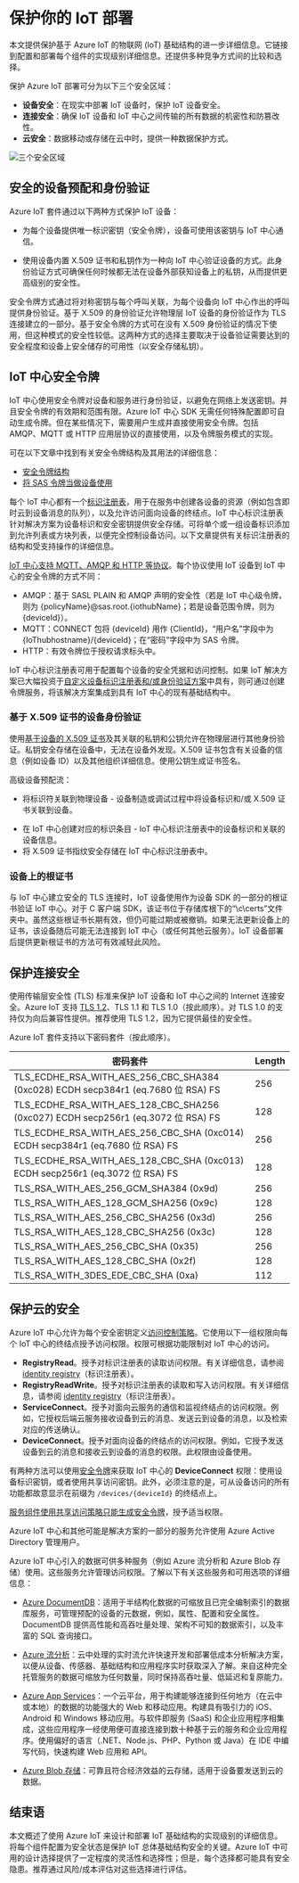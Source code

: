 # 保护你的 IoT 部署
本文提供保护基于 Azure IoT 的物联网 (IoT) 基础结构的进一步详细信息。它链接到配置和部署每个组件的实现级别详细信息。还提供多种竞争方式间的比较和选择。

保护 Azure IoT 部署可分为以下三个安全区域：

- **设备安全**：在现实中部署 IoT 设备时，保护 IoT 设备安全。
- **连接安全**：确保 IoT 设备和 IoT 中心之间传输的所有数据的机密性和防篡改性。
- **云安全**：数据移动或存储在云中时，提供一种数据保护方式。

![三个安全区域][img-overview]

## 安全的设备预配和身份验证
Azure IoT 套件通过以下两种方式保护 IoT 设备：

- 为每个设备提供唯一标识密钥（安全令牌），设备可使用该密钥与 IoT 中心通信。

- 使用设备内置 X.509 证书和私钥作为一种向 IoT 中心验证设备的方式。此身份验证方式可确保任何时候都无法在设备外部获知设备上的私钥，从而提供更高级别的安全性。

安全令牌方式通过将对称密钥与每个呼叫关联，为每个设备向 IoT 中心作出的呼叫提供身份验证。基于 X.509 的身份验证允许物理层 IoT 设备的身份验证作为 TLS 连接建立的一部分。基于安全令牌的方式可在没有 X.509 身份验证的情况下使用，但这种模式的安全性较低。这两种方式的选择主要取决于设备验证需要达到的安全程度和设备上安全储存的可用性（以安全存储私钥）。

## IoT 中心安全令牌

IoT 中心使用安全令牌对设备和服务进行身份验证，以避免在网络上发送密钥。并且安全令牌的有效期和范围有限。Azure IoT 中心 SDK 无需任何特殊配置即可自动生成令牌。但在某些情况下，需要用户生成并直接使用安全令牌。包括 AMQP、MQTT 或 HTTP 应用层协议的直接使用，以及令牌服务模式的实现。

可在以下文章中找到有关安全令牌结构及其用法的详细信息：

-   [安全令牌结构][lnk-security-tokens]
-   [将 SAS 令牌当做设备使用][lnk-sas-tokens]

每个 IoT 中心都有一个[标识注册表][lnk-identity-registry]，用于在服务中创建各设备的资源（例如包含即时云到设备消息的队列），以及允许访问面向设备的终结点。IoT 中心标识注册表针对解决方案为设备标识和安全密钥提供安全存储。可将单个或一组设备标识添加到允许列表或方块列表，以便完全控制设备访问。以下文章提供有关标识注册表的结构和受支持操作的详细信息。

[IoT 中心支持 MQTT、AMQP 和 HTTP 等协议][lnk-protocols]。每个协议使用 IoT 设备到 IoT 中心的安全令牌的方式不同：

* AMQP：基于 SASL PLAIN 和 AMQP 声明的安全性（若是 IoT 中心级令牌，则为 {policyName}@sas.root.{iothubName}；若是设备范围令牌，则为 {deviceId}）。
* MQTT：CONNECT 包将 {deviceId} 用作 {ClientId}，“用户名”字段中为 {IoThubhostname}/{deviceId}；在“密码”字段中为 SAS 令牌。
* HTTP：有效令牌位于授权请求标头中。

IoT 中心标识注册表可用于配置每个设备的安全凭据和访问控制。如果 IoT 解决方案已大幅投资于[自定义设备标识注册表和/或身份验证方案][lnk-custom-auth]中具有，则可通过创建令牌服务，将该解决方案集成到具有 IoT 中心的现有基础结构中。

### 基于 X.509 证书的设备身份验证

使用[基于设备的 X.509 证书][lnk-use-x509]及其关联的私钥和公钥允许在物理层进行其他身份验证。私钥安全存储在设备中，无法在设备外发现。X.509 证书包含有关设备的信息（例如设备 ID）以及其他组织详细信息。使用公钥生成证书签名。

高级设备预配流：

- 将标识符关联到物理设备 - 设备制造或调试过程中将设备标识和/或 X.509 证书关联到设备。

* 在 IoT 中心创建对应的标识条目 - IoT 中心标识注册表中的设备标识和关联的设备信息。
* 将 X.509 证书指纹安全存储在 IoT 中心标识注册表中。

### 设备上的根证书

与 IoT 中心建立安全的 TLS 连接时，IoT 设备使用作为设备 SDK 的一部分的根证书验证 IoT 中心。对于 C 客户端 SDK，该证书位于存储库根下的“\\c\\certs”文件夹中。虽然这些根证书长期有效，但仍可能过期或被撤销。如果无法更新设备上的证书，该设备随后可能无法连接到 IoT 中心（或任何其他云服务）。IoT 设备部署后提供更新根证书的方法可有效减轻此风险。

## 保护连接安全

使用传输层安全性 (TLS) 标准来保护 IoT 设备和 IoT 中心之间的 Internet 连接安全。Azure IoT 支持 [TLS 1.2][lnk-tls12]、TLS 1.1 和 TLS 1.0（按此顺序）。对 TLS 1.0 的支持仅为向后兼容性提供。推荐使用 TLS 1.2，因为它提供最佳的安全性。

Azure IoT 套件支持以下密码套件（按此顺序）。

| 密码套件 | Length |
|--------------|--------|
| TLS\_ECDHE\_RSA\_WITH\_AES\_256\_CBC\_SHA384 (0xc028) ECDH secp384r1 (eq.7680 位 RSA) FS | 256 |
| TLS\_ECDHE\_RSA\_WITH\_AES\_128\_CBC\_SHA256 (0xc027) ECDH secp256r1 (eq.3072 位 RSA) FS | 128 |
| TLS\_ECDHE\_RSA\_WITH\_AES\_256\_CBC\_SHA (0xc014) ECDH secp384r1 (eq.7680 位 RSA) FS | 256 |
| TLS\_ECDHE\_RSA\_WITH\_AES\_128\_CBC\_SHA (0xc013) ECDH secp256r1 (eq.3072 位 RSA) FS | 128 |
| TLS\_RSA\_WITH\_AES\_256\_GCM\_SHA384 (0x9d) | 256 |
| TLS\_RSA\_WITH\_AES\_128\_GCM\_SHA256 (0x9c) | 128 |
| TLS\_RSA\_WITH\_AES\_256\_CBC\_SHA256 (0x3d) | 256 |
| TLS\_RSA\_WITH\_AES\_128\_CBC\_SHA256 (0x3c) | 128 |
| TLS\_RSA\_WITH\_AES\_256\_CBC\_SHA (0x35) | 256 |
| TLS\_RSA\_WITH\_AES\_128\_CBC\_SHA (0x2f) | 128 |
| TLS\_RSA\_WITH\_3DES\_EDE\_CBC\_SHA (0xa) | 112 |

## 保护云的安全

Azure IoT 中心允许为每个安全密钥定义[访问控制策略][lnk-protocols]。它使用以下一组权限向每个 IoT 中心的终结点授予访问权限。权限可根据功能限制对 IoT 中心的访问。

* **RegistryRead**。授予对标识注册表的读取访问权限。有关详细信息，请参阅 [identity registry][lnk-identity-registry]（标识注册表）。
* **RegistryReadWrite**。授予对标识注册表的读取和写入访问权限。有关详细信息，请参阅 [identity registry][lnk-identity-registry]（标识注册表）。
* **ServiceConnect**。授予对面向云服务的通信和监视终结点的访问权限。例如，它授权后端云服务接收设备到云的消息、发送云到设备的消息，以及检索对应的传送确认。
* **DeviceConnect**。授予对面向设备的终结点的访问权限。例如，它授予发送设备到云的消息和接收云到设备的消息的权限。此权限由设备使用。

有两种方法可以使用[安全令牌][lnk-sas-tokens]来获取 IoT 中心的 **DeviceConnect** 权限：使用设备标识密钥，或者使用共享访问密钥。此外，必须注意的是，可从设备访问的所有功能都故意显示在前缀为 `/devices/{deviceId}` 的终结点上。

[服务组件使用共享访问策略只能生成安全令牌][lnk-service-tokens]，授予适当权限。

Azure IoT 中心和其他可能是解决方案的一部分的服务允许使用 Azure Active Directory 管理用户。

Azure IoT 中心引入的数据可供多种服务（例如 Azure 流分析和 Azure Blob 存储）使用。这些服务允许管理访问权限。了解以下有关这些服务和可用选项的详细信息：

- [Azure DocumentDB][lnk-docdb]：适用于半结构化数据的可缩放且已完全编制索引的数据库服务，可管理预配的设备的元数据，例如，属性、配置和安全属性。DocumentDB 提供高性能和高吞吐量处理、架构不可知的数据索引，以及丰富的 SQL 查询接口。

- [Azure 流分析][lnk-asa]：云中处理的实时流允许快速开发和部署低成本分析解决方案，以便从设备、传感器、基础结构和应用程序实时获取深入了解。来自这种完全托管服务的数据可缩放为任何数量，同时保持高吞吐量、低延迟和复原能力。
- [Azure App Services][lnk-appservices]：一个云平台，用于构建能够连接到任何地方（在云中或本地）的数据的功能强大的 Web 和移动应用。构建具有吸引力的 iOS、Android 和 Windows 移动应用。与软件即服务 (SaaS) 和企业应用程序相集成，这些应用程序一经使用便可直接连接到数十种基于云的服务和企业应用程序。使用偏好的语言（.NET、Node.js、PHP、Python 或 Java）在 IDE 中编写代码，快速构建 Web 应用和 API。
- [Azure Blob 存储][lnk-blob]：可靠且符合经济效益的云存储，适用于设备要发送到云的数据。

## 结束语

本文概述了使用 Azure IoT 来设计和部署 IoT 基础结构的实现级别的详细信息。将每个组件配置为安全状态是保护 IoT 总体基础结构安全的关键。Azure IoT 中可用的设计选择提供了一定程度的灵活性和选择性；但是，每个选择都可能具有安全隐患。推荐通过风险/成本评估对这些选择进行评估。

[img-overview]: ./media/iot-secure-your-deployment/overview.png

[lnk-security-tokens]: ../articles/iot-hub/iot-hub-sas-tokens.md#security-token-structure
[lnk-sas-tokens]: ../articles/iot-hub/iot-hub-devguide-security.md#use-sas-tokens-in-a-device-app
[lnk-identity-registry]: ../articles/iot-hub/iot-hub-devguide-identity-registry.md
[lnk-protocols]: ../articles/iot-hub/iot-hub-devguide-security.md
[lnk-custom-auth]: ../articles/iot-hub/iot-hub-devguide-security.md#custom-device-authentication
[lnk-x509]: http://www.itu.int/rec/T-REC-X.509-201210-I/en
[lnk-use-x509]: ../articles/iot-hub/iot-hub-devguide-security.md
[lnk-tls12]: https://tools.ietf.org/html/rfc5246
[lnk-service-tokens]: ../articles/iot-hub/iot-hub-devguide-security.md#use-security-tokens-from-service-components
[lnk-docdb]: ../articles/documentdb/index.md/
[lnk-asa]: ../articles/stream-analytics/index.md/
[lnk-appservices]: ../articles/app-service/index.md/
[lnk-logicapps]: ../articles/app-service/index.md/logic/
[lnk-blob]: ../articles/storage/index.md/

<!---HONumber=Mooncake_1226_2016-->